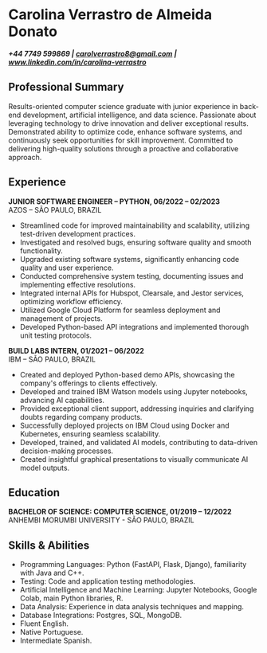 # Carolina Verrastro de Almeida Donato
***+44 7749 599869 | carolverrastro8@gmail.com | www.linkedin.com/in/carolina-verrastro***

## Professional Summary
Results-oriented computer science graduate with junior experience in back-end development, artificial intelligence, and data science. Passionate about leveraging technology to drive innovation and deliver exceptional results. Demonstrated ability to optimize code, enhance software systems, and continuously seek opportunities for skill improvement. Committed to delivering high-quality solutions through a proactive and collaborative approach.

## Experience
**JUNIOR SOFTWARE ENGINEER – PYTHON, 06/2022 – 02/2023**  
AZOS – SÃO PAULO, BRAZIL

- Streamlined code for improved maintainability and scalability, utilizing test-driven development practices.
- Investigated and resolved bugs, ensuring software quality and smooth functionality.
- Upgraded existing software systems, significantly enhancing code quality and user experience.
- Conducted comprehensive system testing, documenting issues and implementing effective resolutions.
- Integrated internal APIs for Hubspot, Clearsale, and Jestor services, optimizing workflow efficiency.
- Utilized Google Cloud Platform for seamless deployment and management of projects.
- Developed Python-based API integrations and implemented thorough unit testing protocols.

**BUILD LABS INTERN, 01/2021 – 06/2022**  
IBM – SÃO PAULO, BRAZIL

- Created and deployed Python-based demo APIs, showcasing the company's offerings to clients effectively.
- Developed and trained IBM Watson models using Jupyter notebooks, advancing AI capabilities.
- Provided exceptional client support, addressing inquiries and clarifying doubts regarding company products.
- Successfully deployed projects on IBM Cloud using Docker and Kubernetes, ensuring seamless scalability.
- Developed, trained, and validated AI models, contributing to data-driven decision-making processes.
- Created insightful graphical presentations to visually communicate AI model outputs.

## Education
**BACHELOR OF SCIENCE: COMPUTER SCIENCE, 01/2019 – 12/2022**  
ANHEMBI MORUMBI UNIVERSITY - SÃO PAULO, BRAZIL

## Skills & Abilities
- Programming Languages: Python (FastAPI, Flask, Django), familiarity with Java and C++.
- Testing: Code and application testing methodologies.
- Artificial Intelligence and Machine Learning: Jupyter Notebooks, Google Colab, main Python libraries, R.
- Data Analysis: Experience in data analysis techniques and mapping.
- Database Integrations: Postgres, SQL, MongoDB.
- Fluent English.
- Native Portuguese.
- Intermediate Spanish.


